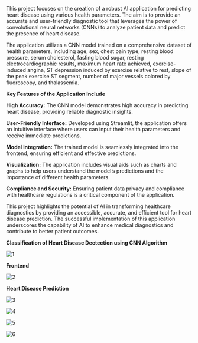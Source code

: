This project focuses on the creation of a robust AI application for predicting heart disease using various health parameters. The aim is to provide an accurate and user-friendly diagnostic tool that leverages the power of convolutional neural networks (CNNs) to analyze patient data and predict the presence of heart disease.

The application utilizes a CNN model trained on a comprehensive dataset of health parameters, including age, sex, chest pain type, resting blood pressure, serum cholesterol, fasting blood sugar, resting electrocardiographic results, maximum heart rate achieved, exercise-induced angina, ST depression induced by exercise relative to rest, slope of the peak exercise ST segment, number of major vessels colored by fluoroscopy, and thalassemia.


**Key Features of the Application Include**


**High Accuracy:** The CNN model demonstrates high accuracy in predicting heart disease, providing reliable diagnostic insights.

**User-Friendly Interface:** Developed using Streamlit, the application offers an intuitive interface where users can input their health parameters and receive immediate predictions.

**Model Integration:** The trained model is seamlessly integrated into the frontend, ensuring efficient and effective predictions.

**Visualization:** The application includes visual aids such as charts and graphs to help users understand the model’s predictions and the importance of different health parameters.

**Compliance and Security:** Ensuring patient data privacy and compliance with healthcare regulations is a critical component of the application.

This project highlights the potential of AI in transforming healthcare diagnostics by providing an accessible, accurate, and efficient tool for heart disease prediction. The successful implementation of this application underscores the capability of AI to enhance medical diagnostics and contribute to better patient outcomes.


**Classification of Heart Disease Dectection using CNN Algorithm**

![1](https://github.com/user-attachments/assets/871b41ab-63cd-4d07-92dc-91aee6d8713f)

**Frontend**


![2](https://github.com/user-attachments/assets/d91c01a6-1ecb-4ec4-9339-839f2362d3db)


**Heart Disease Prediction**


![3](https://github.com/user-attachments/assets/56acec7c-d7f3-405b-a9a6-4d635bf5c362)


![4](https://github.com/user-attachments/assets/b7ddc09b-8234-4b11-89c4-fad2dec6cfcf)


![5](https://github.com/user-attachments/assets/fbc6098c-c2d7-45c3-8640-84a8ba2a7848)


![6](https://github.com/user-attachments/assets/c97d43fc-c444-4a56-9f1a-915143516f91)



